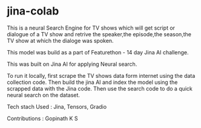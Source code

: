 # jina-colab

This is a neural Search Engine for TV shows which will get script or dialogue of a TV show and retrive the speaker,the episode,the season,the TV show at which the dialoge was spoken.

This model was build as a part of Featurethon - 14 day Jina AI challenge.

This was built on Jina AI for applying Neural search.

To run it locally, first scrape the TV shows data form internet using the data collection code. Then build the jina AI and index the model  using the scrapped data with the Jina code. Then use the search code to do a quick neural search on the dataset.

Tech stach Used : Jina, Tensors, Gradio

Contributions : Gopinath K S
